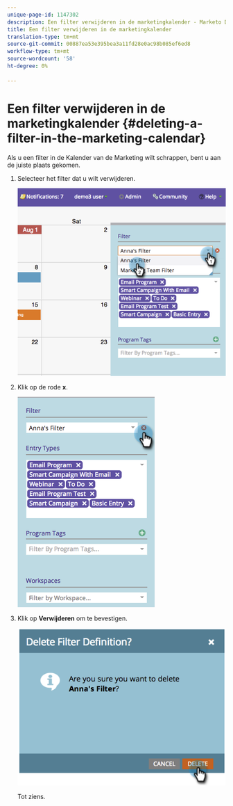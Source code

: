 ```yaml
---
unique-page-id: 1147302
description: Een filter verwijderen in de marketingkalender - Marketo Docs - Productdocumentatie
title: Een filter verwijderen in de marketingkalender
translation-type: tm+mt
source-git-commit: 00887ea53e395bea3a11fd28e0ac98b085ef6ed8
workflow-type: tm+mt
source-wordcount: '58'
ht-degree: 0%

---
```



# Een filter verwijderen in de marketingkalender {#deleting-a-filter-in-the-marketing-calendar}

Als u een filter in de Kalender van de Marketing wilt schrappen, bent u aan de juiste plaats gekomen.

1. Selecteer het filter dat u wilt verwijderen.

   ![](assets/image2014-9-24-11-3a27-3a32.png)

1. Klik op de rode **x**.

   ![](assets/image2014-9-24-11-3a27-3a36.png)

1. Klik op **Verwijderen** om te bevestigen.

   ![](assets/image2014-9-24-11-3a27-3a42.png)

   Tot ziens.

